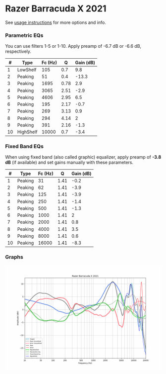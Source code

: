 # Razer Barracuda X 2021
See [usage instructions](https://github.com/jaakkopasanen/AutoEq#usage) for more options and info.

### Parametric EQs
You can use filters 1-5 or 1-10. Apply preamp of -6.7 dB or -6.6 dB, respectively.

|   # | Type      |   Fc (Hz) |    Q |   Gain (dB) |
|-----|-----------|-----------|------|-------------|
|   1 | LowShelf  |       105 | 0.7  |         9.8 |
|   2 | Peaking   |        51 | 0.4  |       -13.3 |
|   3 | Peaking   |      1695 | 0.78 |         2.9 |
|   4 | Peaking   |      3065 | 2.51 |        -2.9 |
|   5 | Peaking   |      4606 | 2.95 |         6.5 |
|   6 | Peaking   |       195 | 2.17 |        -0.7 |
|   7 | Peaking   |       269 | 3.13 |         0.9 |
|   8 | Peaking   |       294 | 4.14 |         2   |
|   9 | Peaking   |       391 | 2.16 |        -1.3 |
|  10 | HighShelf |     10000 | 0.7  |        -3.4 |

### Fixed Band EQs
When using fixed band (also called graphic) equalizer, apply preamp of **-3.8 dB** (if available) and set gains manually with these parameters.

|   # | Type    |   Fc (Hz) |    Q |   Gain (dB) |
|-----|---------|-----------|------|-------------|
|   1 | Peaking |        31 | 1.41 |        -0.2 |
|   2 | Peaking |        62 | 1.41 |        -3.9 |
|   3 | Peaking |       125 | 1.41 |        -3.9 |
|   4 | Peaking |       250 | 1.41 |        -1.4 |
|   5 | Peaking |       500 | 1.41 |        -1.3 |
|   6 | Peaking |      1000 | 1.41 |         2   |
|   7 | Peaking |      2000 | 1.41 |         0.8 |
|   8 | Peaking |      4000 | 1.41 |         3.5 |
|   9 | Peaking |      8000 | 1.41 |         0.6 |
|  10 | Peaking |     16000 | 1.41 |        -8.3 |

### Graphs
![](./Razer%20Barracuda%20X%202021.png)
